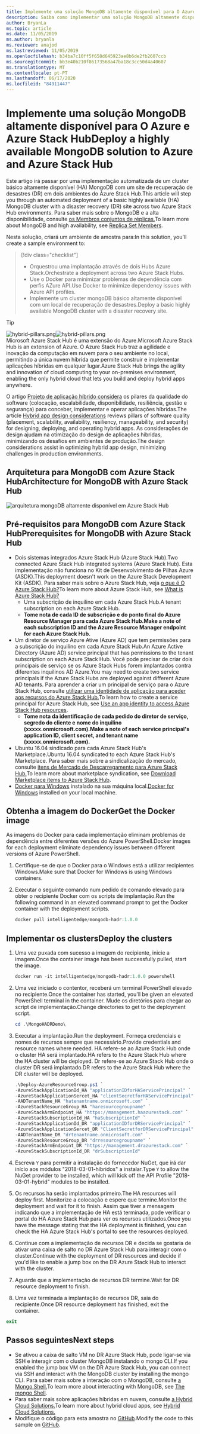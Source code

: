 ```yaml
---
title: Implemente uma solução MongoDB altamente disponível para O Azure e Azure Stack Hub
description: Saiba como implementar uma solução MongoDB altamente disponível para o Azure e o Azure Stack Hub
author: BryanLa
ms.topic: article
ms.date: 11/05/2019
ms.author: bryanla
ms.reviewer: anajod
ms.lastreviewed: 11/05/2019
ms.openlocfilehash: b34ba7c10ff5f658d645923ae8b6de2fb2607ccb
ms.sourcegitcommit: bb3e40b210f86173568a47ba18c3cc50d4a40607
ms.translationtype: MT
ms.contentlocale: pt-PT
ms.lasthandoff: 06/17/2020
ms.locfileid: "84911447"
---
```

# <a name="deploy-a-highly-available-mongodb-solution-to-azure-and-azure-stack-hub"></a><span data-ttu-id="43038-103">Implemente uma solução MongoDB altamente disponível para O Azure e Azure Stack Hub</span><span class="sxs-lookup"><span data-stu-id="43038-103">Deploy a highly available MongoDB solution to Azure and Azure Stack Hub</span></span>

<span data-ttu-id="43038-104">Este artigo irá passar por uma implementação automatizada de um cluster básico altamente disponível (HA) MongoDB com um site de recuperação de desastres (DR) em dois ambientes do Azure Stack Hub.</span><span class="sxs-lookup"><span data-stu-id="43038-104">This article will step you through an automated deployment of a basic highly available (HA) MongoDB cluster with a disaster recovery (DR) site across two Azure Stack Hub environments.</span></span> <span data-ttu-id="43038-105">Para saber mais sobre o MongoDB e a alta disponibilidade, consulte [os Membros conjuntos de réplicas.](https://docs.mongodb.com/manual/core/replica-set-members/)</span><span class="sxs-lookup"><span data-stu-id="43038-105">To learn more about MongoDB and high availability, see [Replica Set Members](https://docs.mongodb.com/manual/core/replica-set-members/).</span></span>

<span data-ttu-id="43038-106">Nesta solução, criará um ambiente de amostra para:</span><span class="sxs-lookup"><span data-stu-id="43038-106">In this solution, you'll create a sample environment to:</span></span>

> [!div class="checklist"]
> - <span data-ttu-id="43038-107">Orquestrou uma implantação através de dois Hubs Azure Stack.</span><span class="sxs-lookup"><span data-stu-id="43038-107">Orchestrate a deployment across two Azure Stack Hubs.</span></span>
> - <span data-ttu-id="43038-108">Use o Docker para minimizar problemas de dependência com perfis AZure API.</span><span class="sxs-lookup"><span data-stu-id="43038-108">Use Docker to minimize dependency issues with Azure API profiles.</span></span>
> - <span data-ttu-id="43038-109">Implemente um cluster mongoDB básico altamente disponível com um local de recuperação de desastres.</span><span class="sxs-lookup"><span data-stu-id="43038-109">Deploy a basic highly available MongoDB cluster with a disaster recovery site.</span></span>

> [!Tip]  
> <span data-ttu-id="43038-110">![hybrid-pillars.png](./media/solution-deployment-guide-cross-cloud-scaling/hybrid-pillars.png)</span><span class="sxs-lookup"><span data-stu-id="43038-110">![hybrid-pillars.png](./media/solution-deployment-guide-cross-cloud-scaling/hybrid-pillars.png)</span></span>  
> <span data-ttu-id="43038-111">Microsoft Azure Stack Hub é uma extensão do Azure.</span><span class="sxs-lookup"><span data-stu-id="43038-111">Microsoft Azure Stack Hub is an extension of Azure.</span></span> <span data-ttu-id="43038-112">O Azure Stack Hub traz a agilidade e inovação da computação em nuvem para o seu ambiente no local, permitindo a única nuvem híbrida que permite construir e implementar aplicações híbridas em qualquer lugar.</span><span class="sxs-lookup"><span data-stu-id="43038-112">Azure Stack Hub brings the agility and innovation of cloud computing to your on-premises environment, enabling the only hybrid cloud that lets you build and deploy hybrid apps anywhere.</span></span>  
> 
> <span data-ttu-id="43038-113">O artigo [Projeto de aplicação híbrido considera](overview-app-design-considerations.md) os pilares da qualidade do software (colocação, escalabilidade, disponibilidade, resiliência, gestão e segurança) para conceber, implementar e operar aplicações híbridas.</span><span class="sxs-lookup"><span data-stu-id="43038-113">The article [Hybrid app design considerations](overview-app-design-considerations.md) reviews pillars of software quality (placement, scalability, availability, resiliency, manageability, and security) for designing, deploying, and operating hybrid apps.</span></span> <span data-ttu-id="43038-114">As considerações de design ajudam na otimização do design de aplicações híbridas, minimizando os desafios em ambientes de produção.</span><span class="sxs-lookup"><span data-stu-id="43038-114">The design considerations assist in optimizing hybrid app design, minimizing challenges in production environments.</span></span>

## <a name="architecture-for-mongodb-with-azure-stack-hub"></a><span data-ttu-id="43038-115">Arquitetura para MongoDB com Azure Stack Hub</span><span class="sxs-lookup"><span data-stu-id="43038-115">Architecture for MongoDB with Azure Stack Hub</span></span>

![arquitetura mongoDB altamente disponível em Azure Stack Hub](media/solution-deployment-guide-mongodb-ha/image1.png)

## <a name="prerequisites-for-mongodb-with-azure-stack-hub"></a><span data-ttu-id="43038-117">Pré-requisitos para MongoDB com Azure Stack Hub</span><span class="sxs-lookup"><span data-stu-id="43038-117">Prerequisites for MongoDB with Azure Stack Hub</span></span>

- <span data-ttu-id="43038-118">Dois sistemas integrados Azure Stack Hub (Azure Stack Hub).</span><span class="sxs-lookup"><span data-stu-id="43038-118">Two connected Azure Stack Hub integrated systems (Azure Stack Hub).</span></span> <span data-ttu-id="43038-119">Esta implementação não funciona no Kit de Desenvolvimento de Pilhas Azure (ASDK).</span><span class="sxs-lookup"><span data-stu-id="43038-119">This deployment doesn't work on the Azure Stack Development Kit (ASDK).</span></span> <span data-ttu-id="43038-120">Para saber mais sobre o Azure Stack Hub, veja [o que é O Azure Stack Hub?](https://azure.microsoft.com/products/azure-stack/hub/)</span><span class="sxs-lookup"><span data-stu-id="43038-120">To learn more about Azure Stack Hub, see [What is Azure Stack Hub?](https://azure.microsoft.com/products/azure-stack/hub/)</span></span>
  - <span data-ttu-id="43038-121">Uma subscrição de inquilino em cada Azure Stack Hub.</span><span class="sxs-lookup"><span data-stu-id="43038-121">A tenant subscription on each Azure Stack Hub.</span></span> 
  - <span data-ttu-id="43038-122">**Tome nota de cada ID de subscrição e do ponto final do Azure Resource Manager para cada Azure Stack Hub.**</span><span class="sxs-lookup"><span data-stu-id="43038-122">**Make a note of each subscription ID and the Azure Resource Manager endpoint for each Azure Stack Hub.**</span></span>
- <span data-ttu-id="43038-123">Um diretor de serviço Azure Ative (Azure AD) que tem permissões para a subscrição do inquilino em cada Azure Stack Hub.</span><span class="sxs-lookup"><span data-stu-id="43038-123">An Azure Active Directory (Azure AD) service principal that has permissions to the tenant subscription on each Azure Stack Hub.</span></span> <span data-ttu-id="43038-124">Você pode precisar de criar dois principais de serviço se os Azure Stack Hubs forem implantados contra diferentes inquilinos AD Azure.</span><span class="sxs-lookup"><span data-stu-id="43038-124">You may need to create two service principals if the Azure Stack Hubs are deployed against different Azure AD tenants.</span></span> <span data-ttu-id="43038-125">Para aprender a criar um principal de serviço para o Azure Stack Hub, consulte [utilizar uma identidade de aplicação para aceder aos recursos do Azure Stack Hub.](https://docs.microsoft.com/azure-stack/user/azure-stack-create-service-principals)</span><span class="sxs-lookup"><span data-stu-id="43038-125">To learn how to create a service principal for Azure Stack Hub, see [Use an app identity to access Azure Stack Hub resources](https://docs.microsoft.com/azure-stack/user/azure-stack-create-service-principals).</span></span>
  - <span data-ttu-id="43038-126">**Tome nota da identificação de cada pedido do diretor de serviço, segredo do cliente e nome do inquilino (xxxxx.onmicrosoft.com).**</span><span class="sxs-lookup"><span data-stu-id="43038-126">**Make a note of each service principal's application ID, client secret, and tenant name (xxxxx.onmicrosoft.com).**</span></span>
- <span data-ttu-id="43038-127">Ubuntu 16.04 sindicado para cada Azure Stack Hub's Marketplace.</span><span class="sxs-lookup"><span data-stu-id="43038-127">Ubuntu 16.04 syndicated to each Azure Stack Hub's Marketplace.</span></span> <span data-ttu-id="43038-128">Para saber mais sobre a sindicalização do mercado, consulte [itens de Mercado de Descarregamento para Azure Stack Hub.](https://docs.microsoft.com/azure-stack/operator/azure-stack-download-azure-marketplace-item)</span><span class="sxs-lookup"><span data-stu-id="43038-128">To learn more about marketplace syndication, see [Download Marketplace items to Azure Stack Hub](https://docs.microsoft.com/azure-stack/operator/azure-stack-download-azure-marketplace-item).</span></span>
- <span data-ttu-id="43038-129">[Docker para Windows](https://docs.docker.com/docker-for-windows/) instalado na sua máquina local.</span><span class="sxs-lookup"><span data-stu-id="43038-129">[Docker for Windows](https://docs.docker.com/docker-for-windows/) installed on your local machine.</span></span>

## <a name="get-the-docker-image"></a><span data-ttu-id="43038-130">Obtenha a imagem do Docker</span><span class="sxs-lookup"><span data-stu-id="43038-130">Get the Docker image</span></span>

<span data-ttu-id="43038-131">As imagens do Docker para cada implementação eliminam problemas de dependência entre diferentes versões do Azure PowerShell.</span><span class="sxs-lookup"><span data-stu-id="43038-131">Docker images for each deployment eliminate dependency issues between different versions of Azure PowerShell.</span></span>

1. <span data-ttu-id="43038-132">Certifique-se de que o Docker para o Windows está a utilizar recipientes Windows.</span><span class="sxs-lookup"><span data-stu-id="43038-132">Make sure that Docker for Windows is using Windows containers.</span></span>
2. <span data-ttu-id="43038-133">Executar o seguinte comando num pedido de comando elevado para obter o recipiente Docker com os scripts de implantação.</span><span class="sxs-lookup"><span data-stu-id="43038-133">Run the following command in an elevated command prompt to get the Docker container with the deployment scripts.</span></span>

    ```powershell  
    docker pull intelligentedge/mongodb-hadr:1.0.0
    ```

## <a name="deploy-the-clusters"></a><span data-ttu-id="43038-134">Implementar os clusters</span><span class="sxs-lookup"><span data-stu-id="43038-134">Deploy the clusters</span></span>

1. <span data-ttu-id="43038-135">Uma vez puxada com sucesso a imagem do recipiente, inicie a imagem.</span><span class="sxs-lookup"><span data-stu-id="43038-135">Once the container image has been successfully pulled, start the image.</span></span>

    ```powershell  
    docker run -it intelligentedge/mongodb-hadr:1.0.0 powershell
    ```

2. <span data-ttu-id="43038-136">Uma vez iniciado o contentor, receberá um terminal PowerShell elevado no recipiente.</span><span class="sxs-lookup"><span data-stu-id="43038-136">Once the container has started, you'll be given an elevated PowerShell terminal in the container.</span></span> <span data-ttu-id="43038-137">Mude os diretórios para chegar ao script de implementação.</span><span class="sxs-lookup"><span data-stu-id="43038-137">Change directories to get to the deployment script.</span></span>

    ```powershell  
    cd .\MongoHADRDemo\
    ```

3. <span data-ttu-id="43038-138">Executar a implantação.</span><span class="sxs-lookup"><span data-stu-id="43038-138">Run the deployment.</span></span> <span data-ttu-id="43038-139">Forneça credenciais e nomes de recursos sempre que necessário.</span><span class="sxs-lookup"><span data-stu-id="43038-139">Provide credentials and resource names where needed.</span></span> <span data-ttu-id="43038-140">HA refere-se ao Azure Stack Hub onde o cluster HA será implantado.</span><span class="sxs-lookup"><span data-stu-id="43038-140">HA refers to the Azure Stack Hub where the HA cluster will be deployed.</span></span> <span data-ttu-id="43038-141">Dr refere-se ao Azure Stack Hub onde o cluster DR será implantado.</span><span class="sxs-lookup"><span data-stu-id="43038-141">DR refers to the Azure Stack Hub where the DR cluster will be deployed.</span></span>

    ```powershell
    .\Deploy-AzureResourceGroup.ps1 `
    -AzureStackApplicationId_HA "applicationIDforHAServicePrincipal" `
    -AzureStackApplicationSercet_HA "clientSecretforHAServicePrincipal" `
    -AADTenantName_HA "hatenantname.onmicrosoft.com" `
    -AzureStackResourceGroup_HA "haresourcegroupname" `
    -AzureStackArmEndpoint_HA "https://management.haazurestack.com" `
    -AzureStackSubscriptionId_HA "haSubscriptionId" `
    -AzureStackApplicationId_DR "applicationIDforDRServicePrincipal" `
    -AzureStackApplicationSercet_DR "ClientSecretforDRServicePrincipal" `
    -AADTenantName_DR "drtenantname.onmicrosoft.com" `
    -AzureStackResourceGroup_DR "drresourcegroupname" `
    -AzureStackArmEndpoint_DR "https://management.drazurestack.com" `
    -AzureStackSubscriptionId_DR "drSubscriptionId"
    ```

4. <span data-ttu-id="43038-142">Escreva `Y` para permitir a instalação do fornecedor NuGet, que irá dar início aos módulos "2018-03-01-híbridos" a instalar.</span><span class="sxs-lookup"><span data-stu-id="43038-142">Type `Y` to allow the NuGet provider to be installed, which will kick off the API Profile "2018-03-01-hybrid" modules to be installed.</span></span>

5. <span data-ttu-id="43038-143">Os recursos ha serão implantados primeiro.</span><span class="sxs-lookup"><span data-stu-id="43038-143">The HA resources will deploy first.</span></span> <span data-ttu-id="43038-144">Monitorize a colocação e espere que termine.</span><span class="sxs-lookup"><span data-stu-id="43038-144">Monitor the deployment and wait for it to finish.</span></span> <span data-ttu-id="43038-145">Assim que tiver a mensagem indicando que a implementação de HA está terminada, pode verificar o portal do HA Azure Stack Hub para ver os recursos utilizados.</span><span class="sxs-lookup"><span data-stu-id="43038-145">Once you have the message stating that the HA deployment is finished, you can check the HA Azure Stack Hub's portal to see the resources deployed.</span></span>

6. <span data-ttu-id="43038-146">Continue com a implementação de recursos DR e decida se gostaria de ativar uma caixa de salto no DR Azure Stack Hub para interagir com o cluster.</span><span class="sxs-lookup"><span data-stu-id="43038-146">Continue with the deployment of DR resources and decide if you'd like to enable a jump box on the DR Azure Stack Hub to interact with the cluster.</span></span>

7. <span data-ttu-id="43038-147">Aguarde que a implementação de recursos DR termine.</span><span class="sxs-lookup"><span data-stu-id="43038-147">Wait for DR resource deployment to finish.</span></span>

8. <span data-ttu-id="43038-148">Uma vez terminada a implantação de recursos DR, saia do recipiente.</span><span class="sxs-lookup"><span data-stu-id="43038-148">Once DR resource deployment has finished, exit the container.</span></span>

  ```powershell
  exit
  ```

## <a name="next-steps"></a><span data-ttu-id="43038-149">Passos seguintes</span><span class="sxs-lookup"><span data-stu-id="43038-149">Next steps</span></span>

- <span data-ttu-id="43038-150">Se ativou a caixa de salto VM no DR Azure Stack Hub, pode ligar-se via SSH e interagir com o cluster MongoDB instalando o mongo CLI.</span><span class="sxs-lookup"><span data-stu-id="43038-150">If you enabled the jump box VM on the DR Azure Stack Hub, you can connect via SSH and interact with the MongoDB cluster by installing the mongo CLI.</span></span> <span data-ttu-id="43038-151">Para saber mais sobre a interação com o MongoDB, consulte [a Mongo Shell.](https://docs.mongodb.com/manual/mongo/)</span><span class="sxs-lookup"><span data-stu-id="43038-151">To learn more about interacting with MongoDB, see [The mongo Shell](https://docs.mongodb.com/manual/mongo/).</span></span>
- <span data-ttu-id="43038-152">Para saber mais sobre aplicações híbridas em nuvem, consulte [a Hybrid Cloud Solutions.](https://aka.ms/azsdevtutorials)</span><span class="sxs-lookup"><span data-stu-id="43038-152">To learn more about hybrid cloud apps, see [Hybrid Cloud Solutions.](https://aka.ms/azsdevtutorials)</span></span>
- <span data-ttu-id="43038-153">Modifique o código para esta amostra no [GitHub](https://github.com/Azure-Samples/azure-intelligent-edge-patterns).</span><span class="sxs-lookup"><span data-stu-id="43038-153">Modify the code to this sample on [GitHub](https://github.com/Azure-Samples/azure-intelligent-edge-patterns).</span></span>
